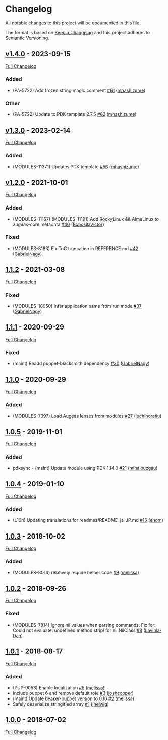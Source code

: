 <!-- markdownlint-disable MD024 -->
# Changelog

All notable changes to this project will be documented in this file.

The format is based on [Keep a Changelog](http://keepachangelog.com/en/1.0.0/) and this project adheres to [Semantic Versioning](http://semver.org).

## [v1.4.0](https://github.com/puppetlabs/puppetlabs-augeas_core/tree/v1.4.0) - 2023-09-15

[Full Changelog](https://github.com/puppetlabs/puppetlabs-augeas_core/compare/v1.3.0...v1.4.0)

### Added

- (PA-5722) Add frozen string magic comment  [#61](https://github.com/puppetlabs/puppetlabs-augeas_core/pull/61) ([mhashizume](https://github.com/mhashizume))

### Other

- (PA-5722) Update to PDK template 2.7.5 [#62](https://github.com/puppetlabs/puppetlabs-augeas_core/pull/62) ([mhashizume](https://github.com/mhashizume))

## [v1.3.0](https://github.com/puppetlabs/puppetlabs-augeas_core/tree/v1.3.0) - 2023-02-14

[Full Changelog](https://github.com/puppetlabs/puppetlabs-augeas_core/compare/v1.2.0...v1.3.0)

### Added

- (MODULES-11371) Updates PDK template [#56](https://github.com/puppetlabs/puppetlabs-augeas_core/pull/56) ([mhashizume](https://github.com/mhashizume))

## [v1.2.0](https://github.com/puppetlabs/puppetlabs-augeas_core/tree/v1.2.0) - 2021-10-01

[Full Changelog](https://github.com/puppetlabs/puppetlabs-augeas_core/compare/1.1.2...v1.2.0)

### Added

- (MODULES-11167) (MODULES-11191) Add RockyLinux && AlmaLinux to augeas-core metadata [#40](https://github.com/puppetlabs/puppetlabs-augeas_core/pull/40) ([BobosilaVictor](https://github.com/BobosilaVictor))

### Fixed

- (MODULES-8183) Fix ToC truncation in REFERENCE.md [#42](https://github.com/puppetlabs/puppetlabs-augeas_core/pull/42) ([GabrielNagy](https://github.com/GabrielNagy))

## [1.1.2](https://github.com/puppetlabs/puppetlabs-augeas_core/tree/1.1.2) - 2021-03-08

[Full Changelog](https://github.com/puppetlabs/puppetlabs-augeas_core/compare/1.1.1...1.1.2)

### Fixed

- (MODULES-10950) Infer application name from run mode [#37](https://github.com/puppetlabs/puppetlabs-augeas_core/pull/37) ([GabrielNagy](https://github.com/GabrielNagy))

## [1.1.1](https://github.com/puppetlabs/puppetlabs-augeas_core/tree/1.1.1) - 2020-09-29

[Full Changelog](https://github.com/puppetlabs/puppetlabs-augeas_core/compare/1.1.0...1.1.1)

### Fixed

- (maint) Readd puppet-blacksmith dependency [#30](https://github.com/puppetlabs/puppetlabs-augeas_core/pull/30) ([GabrielNagy](https://github.com/GabrielNagy))

## [1.1.0](https://github.com/puppetlabs/puppetlabs-augeas_core/tree/1.1.0) - 2020-09-29

[Full Changelog](https://github.com/puppetlabs/puppetlabs-augeas_core/compare/1.0.5...1.1.0)

### Added

- (MODULES-7397) Load Augeas lenses from modules [#27](https://github.com/puppetlabs/puppetlabs-augeas_core/pull/27) ([luchihoratiu](https://github.com/luchihoratiu))

## [1.0.5](https://github.com/puppetlabs/puppetlabs-augeas_core/tree/1.0.5) - 2019-11-01

[Full Changelog](https://github.com/puppetlabs/puppetlabs-augeas_core/compare/1.0.4...1.0.5)

### Added

- pdksync - (maint) Update module using PDK 1.14.0 [#21](https://github.com/puppetlabs/puppetlabs-augeas_core/pull/21) ([mihaibuzgau](https://github.com/mihaibuzgau))

## [1.0.4](https://github.com/puppetlabs/puppetlabs-augeas_core/tree/1.0.4) - 2019-01-10

[Full Changelog](https://github.com/puppetlabs/puppetlabs-augeas_core/compare/1.0.3...1.0.4)

### Added

- (L10n) Updating translations for readmes/README_ja_JP.md [#16](https://github.com/puppetlabs/puppetlabs-augeas_core/pull/16) ([ehom](https://github.com/ehom))

## [1.0.3](https://github.com/puppetlabs/puppetlabs-augeas_core/tree/1.0.3) - 2018-10-02

[Full Changelog](https://github.com/puppetlabs/puppetlabs-augeas_core/compare/1.0.2...1.0.3)

### Added

- (MODULES-8014) relatively require helper code [#9](https://github.com/puppetlabs/puppetlabs-augeas_core/pull/9) ([melissa](https://github.com/melissa))

## [1.0.2](https://github.com/puppetlabs/puppetlabs-augeas_core/tree/1.0.2) - 2018-09-26

[Full Changelog](https://github.com/puppetlabs/puppetlabs-augeas_core/compare/1.0.1...1.0.2)

### Fixed

- (MODULES-7814) Ignore nil values when parsing commands. Fix for: Could not evaluate: undefined method strip! for nil:NilClass [#8](https://github.com/puppetlabs/puppetlabs-augeas_core/pull/8) ([Lavinia-Dan](https://github.com/Lavinia-Dan))

## [1.0.1](https://github.com/puppetlabs/puppetlabs-augeas_core/tree/1.0.1) - 2018-08-17

[Full Changelog](https://github.com/puppetlabs/puppetlabs-augeas_core/compare/1.0.0...1.0.1)

### Added

- (PUP-9053) Enable localization [#5](https://github.com/puppetlabs/puppetlabs-augeas_core/pull/5) ([melissa](https://github.com/melissa))
- Include puppet 6 and remove default role [#3](https://github.com/puppetlabs/puppetlabs-augeas_core/pull/3) ([joshcooper](https://github.com/joshcooper))
- (maint) Update beaker-puppet version to 0.16 [#2](https://github.com/puppetlabs/puppetlabs-augeas_core/pull/2) ([melissa](https://github.com/melissa))
- Safely deserialize stringified array [#1](https://github.com/puppetlabs/puppetlabs-augeas_core/pull/1) ([jhelwig](https://github.com/jhelwig))

## [1.0.0](https://github.com/puppetlabs/puppetlabs-augeas_core/tree/1.0.0) - 2018-07-02

[Full Changelog](https://github.com/puppetlabs/puppetlabs-augeas_core/compare/b9263341547f13a6af09f748d9b9ac483b5d2030...1.0.0)
